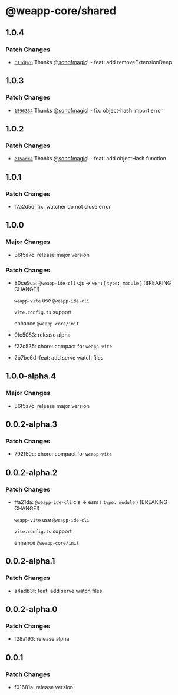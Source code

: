 # @weapp-core/shared

## 1.0.4

### Patch Changes

- [`c11d076`](https://github.com/weapp-vite/weapp-vite/commit/c11d07684c4592700a1141f2dc83dc3ce08c6676) Thanks [@sonofmagic](https://github.com/sonofmagic)! - feat: add removeExtensionDeep

## 1.0.3

### Patch Changes

- [`1596334`](https://github.com/weapp-vite/weapp-vite/commit/159633422903bf3b5a5a3015bc0c495ec672c308) Thanks [@sonofmagic](https://github.com/sonofmagic)! - fix: object-hash import error

## 1.0.2

### Patch Changes

- [`e15adce`](https://github.com/weapp-vite/weapp-vite/commit/e15adce483e9b47ef836680df49321db5431ac31) Thanks [@sonofmagic](https://github.com/sonofmagic)! - feat: add objectHash function

## 1.0.1

### Patch Changes

- f7a2d5d: fix: watcher do not close error

## 1.0.0

### Major Changes

- 36f5a7c: release major version

### Patch Changes

- 80ce9ca: `@weapp-ide-cli` cjs -> esm ( `type: module` ) (BREAKING CHANGE!)

  `weapp-vite` use `@weapp-ide-cli`

  `vite.config.ts` support

  enhance `@weapp-core/init`

- 0fc5083: release alpha
- f22c535: chore: compact for `weapp-vite`
- 2b7be6d: feat: add serve watch files

## 1.0.0-alpha.4

### Major Changes

- 36f5a7c: release major version

## 0.0.2-alpha.3

### Patch Changes

- 792f50c: chore: compact for `weapp-vite`

## 0.0.2-alpha.2

### Patch Changes

- ffa21da: `@weapp-ide-cli` cjs -> esm ( `type: module` ) (BREAKING CHANGE!)

  `weapp-vite` use `@weapp-ide-cli`

  `vite.config.ts` support

  enhance `@weapp-core/init`

## 0.0.2-alpha.1

### Patch Changes

- a4adb3f: feat: add serve watch files

## 0.0.2-alpha.0

### Patch Changes

- f28a193: release alpha

## 0.0.1

### Patch Changes

- f01681a: release version
